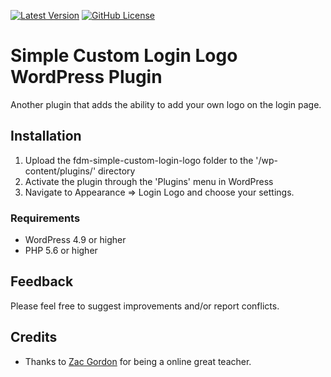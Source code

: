 [![Latest Version](https://img.shields.io/github/release/keygrip/fdm-login-logo-wp.svg)](https://github.com/keygrip/fdm-login-logo-wp/releases)
[![GitHub License](https://img.shields.io/badge/license-GPLv3-yellow.svg)](https://raw.githubusercontent.com/keygrip/fdm-responsive-menu/master/license.txt)

# Simple Custom Login Logo WordPress Plugin

Another plugin that adds the ability to add your own logo on the login page.

## Installation

1. Upload the fdm-simple-custom-login-logo folder to the '/wp-content/plugins/' directory
2. Activate the plugin through the 'Plugins' menu in WordPress
3. Navigate to Appearance => Login Logo and choose your settings.

### Requirements

* WordPress 4.9 or higher
* PHP 5.6 or higher

## Feedback

Please feel free to suggest improvements and/or report conflicts.

## Credits

- Thanks to [Zac Gordon](https://profiles.wordpress.org/zgordon) for being a online great teacher.
